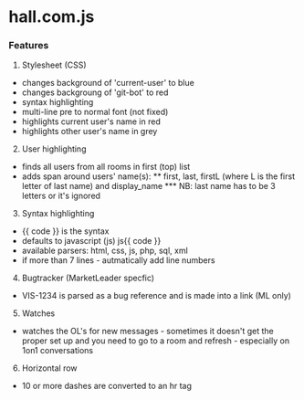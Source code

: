 hall.com.js
===========

### Features

1. Stylesheet (CSS)
  * changes background of 'current-user' to blue
  * changes backgroung of 'git-bot' to red
  * syntax highlighting
  * multi-line pre to normal font (not fixed)
  * highlights current user's name in red
  * highlights other user's name in grey

2. User highlighting
  * finds all users from all rooms in first (top) list
  * adds span around users' name(s):
  ** first, last, firstL (where L is the first letter of last name) and display_name
  *** NB: last name has to be 3 letters or it's ignored

3. Syntax highlighting
  * {{ code }} is the syntax
  * defaults to javascript (js) js{{ code }}
  * available parsers: html, css, js, php, sql, xml
  * if more than 7 lines - autmatically add line numbers

4. Bugtracker (MarketLeader specfic)
  * VIS-1234 is parsed as a bug reference and is made into a link (ML only)

5. Watches
  * watches the OL's for new messages - sometimes it doesn't get the proper set up and you need to go to a room and refresh - especially on 1on1 conversations

6. Horizontal row
  * 10 or more dashes are converted to an hr tag
